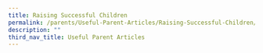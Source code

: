 ```yaml
---
title: Raising Successful Children
permalink: /parents/Useful-Parent-Articles/Raising-Successful-Children/
description: ""
third_nav_title: Useful Parent Articles
---
```

